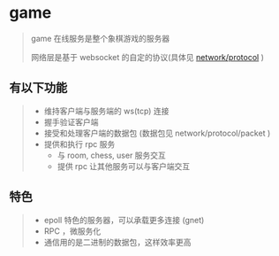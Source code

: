 # game

> game 在线服务是整个象棋游戏的服务器
> 
> 网络层是基于 websocket 的自定的协议(具体见 [network/protocol](./network/protocol/README.md) )
> 

##  有以下功能

> + 维持客户端与服务端的 ws(tcp) 连接
> + 握手验证客户端
> + 接受和处理客户端的数据包 (数据包见 network/protocol/packet )
> + 提供和执行 rpc 服务
>   + 与 room, chess, user 服务交互
>   + 提供 rpc 让其他服务可以与客户端交互

## 特色

> + epoll 特色的服务器，可以承载更多连接 (gnet)
> + RPC ，微服务化
> + 通信用的是二进制的数据包，这样效率更高